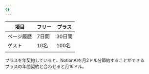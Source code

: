 ```yaml
---
{}
---
```

  

|項目|フリー|プラス|
|---|---|---|
|ページ履歴|7日間|30日間|
|ゲスト|10名|100名|
||||

  

プラスを年契約していると、NotionAIを月2ドル分節約することができる  
プラスの年間契約と合わせると月16ドル。